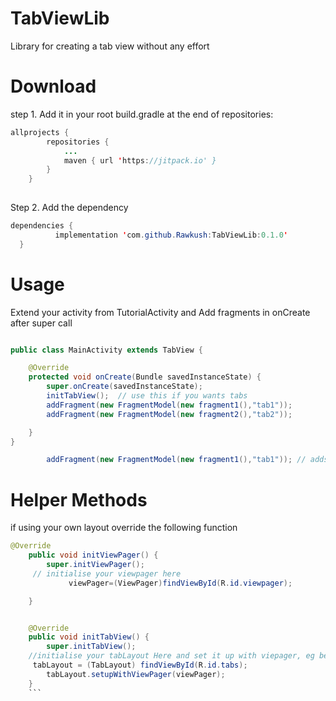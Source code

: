 # TabViewLib

Library for creating a tab view without any effort

# Download

step 1. Add it in your root build.gradle at the end of repositories:
```java
allprojects {
		repositories {
			...
			maven { url 'https://jitpack.io' }
		}
	}
  
  ``` 
  Step 2. Add the dependency
  ```java
  dependencies {
	        implementation 'com.github.Rawkush:TabViewLib:0.1.0'
	}
 ```


# Usage

Extend your activity from TutorialActivity and Add fragments in onCreate after super call

```java

public class MainActivity extends TabView {

    @Override
    protected void onCreate(Bundle savedInstanceState) {
        super.onCreate(savedInstanceState);
        initTabView();  // use this if you wants tabs 
        addFragment(new FragmentModel(new fragment1(),"tab1"));
        addFragment(new FragmentModel(new fragment2(),"tab2"));

	}
}
```
```java
        addFragment(new FragmentModel(new fragment1(),"tab1")); // adds fragment and create View
```

# Helper Methods
if using your own layout override the following function

```java
@Override
    public void initViewPager() {
        super.initViewPager();
     // initialise your viewpager here
             viewPager=(ViewPager)findViewById(R.id.viewpager);

    }
```

```java

    @Override
    public void initTabView() {
        super.initTabView();
	//initialise your tabLayout Here and set it up with viepager, eg below
	 tabLayout = (TabLayout) findViewById(R.id.tabs);
        tabLayout.setupWithViewPager(viewPager);
    }
    ```



